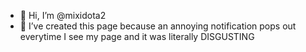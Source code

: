 - 👋 Hi, I’m @mixidota2
- 👀 I’ve created this page because an annoying notification pops out everytime I see my page and it was literally DISGUSTING

<!---
mixidota2/mixidota2 is a ✨ special ✨ repository because its `README.md` (this file) appears on your GitHub profile.
You can click the Preview link to take a look at your changes.
--->
